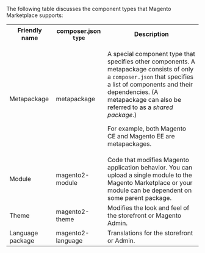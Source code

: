 <div markdown="1">

The following table discusses the component types that Magento Marketplace supports:

<table>
<tbody>
<tr>
<th>Friendly name</th>
<th>composer.json <code>type</code></th>
<th>Description</th>
</tr>
<tr>
<td>Metapackage</td>
<td>metapackage</td>
<td><p>A special component type that specifies other components. A metapackage consists of only a <code>composer.json</code> that specifies a list of components and their dependencies. (A metapackage can also be referred to as a <em>shared package</em>.)</p>
<p>For example, both Magento CE and Magento EE are metapackages.</p></td>
</tr>
<tr>
<td>Module</td>
<td>magento2-module</td>
<td>Code that modifies Magento application behavior. You can upload a single module to the Magento Marketplace or your module can be dependent on some parent package.</td>
</tr>
<tr>
<td>Theme</td>
<td>magento2-theme</td>
<td>Modifies the look and feel of the storefront or Magento Admin.</td>
</tr>
<td>Language package</td>
<td>magento2-language</td>
<td>Translations for the storefront or Admin.</td>
</tbody>
</table>
